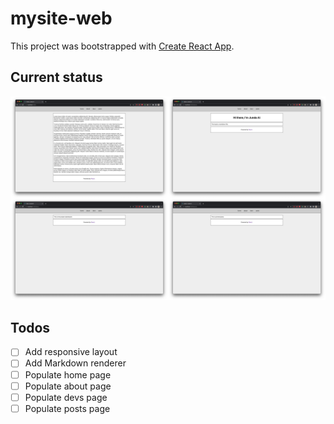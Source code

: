 # mysite-web

This project was bootstrapped with [Create React App](https://github.com/facebook/create-react-app).

## Current status

![Current pages](docs/images/pages.png)

## Todos

- [ ] Add responsive layout
- [ ] Add Markdown renderer
- [ ] Populate home page
- [ ] Populate about page
- [ ] Populate devs page
- [ ] Populate posts page
